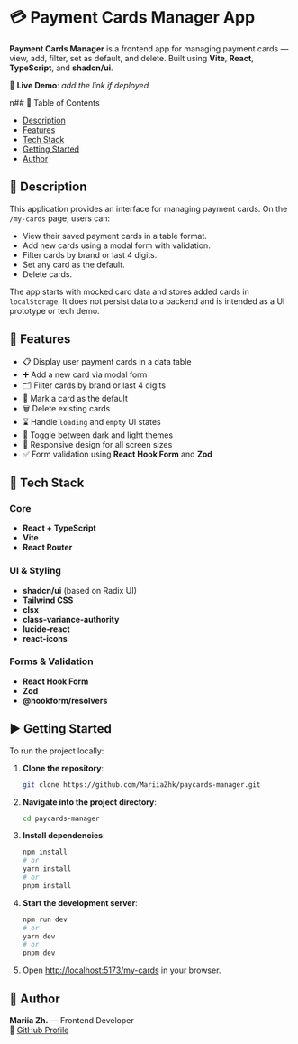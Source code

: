 # 💳 Payment Cards Manager App

**Payment Cards Manager** is a frontend app for managing payment cards — view, add, filter, set as default, and delete. Built using **Vite**, **React**, **TypeScript**, and **shadcn/ui**.

🔗 **Live Demo**: _add the link if deployed_

n## 📑 Table of Contents

- [Description](#description)
- [Features](#features)
- [Tech Stack](#tech-stack)
- [Getting Started](#getting-started)
- [Author](#author)

## 📖 Description

This application provides an interface for managing payment cards. On the `/my-cards` page, users can:

- View their saved payment cards in a table format.
- Add new cards using a modal form with validation.
- Filter cards by brand or last 4 digits.
- Set any card as the default.
- Delete cards.

The app starts with mocked card data and stores added cards in `localStorage`. It does not persist data to a backend and is intended as a UI prototype or tech demo.

## 🚀 Features

- 📋 Display user payment cards in a data table
- ➕ Add a new card via modal form
- 🗂 Filter cards by brand or last 4 digits
- 🌟 Mark a card as the default
- 🗑️ Delete existing cards
- ⌛ Handle `loading` and `empty` UI states
- 🌙 Toggle between dark and light themes
- 📱 Responsive design for all screen sizes
- ✅ Form validation using **React Hook Form** and **Zod**

## 🧪 Tech Stack

### Core

- **React + TypeScript**
- **Vite**
- **React Router**

### UI & Styling

- **shadcn/ui** (based on Radix UI)
- **Tailwind CSS**
- **clsx**
- **class-variance-authority**
- **lucide-react**
- **react-icons**

### Forms & Validation

- **React Hook Form**
- **Zod**
- **@hookform/resolvers**

## ▶️ Getting Started

To run the project locally:

1. **Clone the repository**:

   ```bash
   git clone https://github.com/MariiaZhk/paycards-manager.git
   ```

2. **Navigate into the project directory**:

   ```bash
   cd paycards-manager
   ```

3. **Install dependencies**:

   ```bash
   npm install
   # or
   yarn install
   # or
   pnpm install
   ```

4. **Start the development server**:

   ```bash
   npm run dev
   # or
   yarn dev
   # or
   pnpm dev
   ```

5. Open [http://localhost:5173/my-cards](http://localhost:5173/my-cards) in your browser.

## 👤 Author

**Mariia Zh.** — Frontend Developer  
🔗 [GitHub Profile](https://github.com/MariiaZhk)
